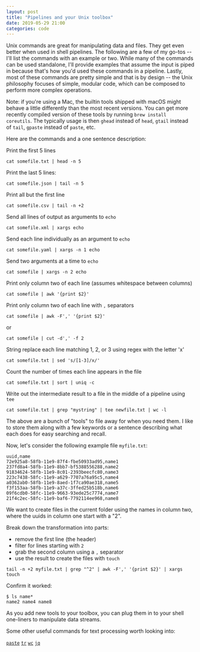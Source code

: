 ```yaml
---
layout: post
title: "Pipelines and your Unix toolbox"
date: 2019-05-29 21:00
categories: code
---
```


Unix commands are great for manipulating data and files. They get even better when used in shell pipelines. The following are a few of my go-tos -- I'll list the commands with an example or two. While many of the commands can be used standalone, I'll provide examples that assume the input is piped in because that's how you'd used these commands in a pipeline. Lastly, most of these commands are pretty simple and that is by design -- the Unix philosophy focuses of simple, modular code, which can be composed to perform more complex operations.

Note: if you're using a Mac, the builtin tools shipped with macOS might behave a little differently than the most recent versions. You can get more recently compiled version of these tools by running `brew install coreutils`. The typically usage is then `ghead` instead of `head`, `gtail` instead of `tail`, `gpaste` instead of `paste`, etc.

Here are the commands and a one sentence description:

Print the first 5 lines

    cat somefile.txt | head -n 5

Print the last 5 lines:

    cat somefile.json | tail -n 5

Print all but the first line

    cat somefile.csv | tail -n +2

Send all lines of output as arguments to `echo`

    cat somefile.xml | xargs echo

Send each line individually as an argument to `echo`

    cat somefile.yaml | xargs -n 1 echo

Send two arguments at a time to `echo`

    cat somefile | xargs -n 2 echo

Print only column two of each line (assumes whitespace between columns)

    cat somefile | awk '{print $2}'

Print only column two of each line with `,` separators

    cat somefile | awk -F',' '{print $2}'

or 

    cat somefile | cut -d',' -f 2

String replace each line matching 1, 2, or 3 using regex with the letter 'x'
    
    cat somefile.txt | sed 's/[1-3]/x/'

Count the number of times each line appears in the file

    cat somefile.txt | sort | uniq -c

Write out the intermediate result to a file in the middle of a pipeline using `tee`

    cat somefile.txt | grep "mystring" | tee newfile.txt | wc -l

The above are a bunch of "tools" to file away for when you need them. I like to store them along with a few keywords or a sentence describing what each does for easy searching and recall.

Now, let's consider the following example file `myfile.txt`:

    uuid,name
    72e925a8-58fb-11e9-87f4-fbe50933ad95,name1
    237fd8a4-58fb-11e9-8bb7-bf5388556288,name2
    91834624-58fb-11e9-8c01-2393beecfc80,name3
    223c7438-58fc-11e9-a629-7707a76a95c5,name4
    a0362ab0-58fb-11e9-8aed-1f7ca90ae318,name5
    f3f153aa-58fb-11e9-a37c-3ffed25b518b,name6
    09f6cdb0-58fc-11e9-9663-93ede25c7774,name7
    21f4c2ec-58fc-11e9-baf6-7792114ee968,name8

We want to create files in the current folder using the names in column two, where the uuids in column one start with a "2".

Break down the transformation into parts:

- remove the first line (the header)
- filter for lines starting with `2`
- grab the second column using a `,` separator
- use the result to create the files with `touch`

```
tail -n +2 myfile.txt | grep "^2" | awk -F',' '{print $2}' | xargs touch
```

Confirm it worked:

    $ ls name*
    name2 name4 name8

As you add new tools to your toolbox, you can plug them in to your shell one-liners to manipulate data streams.

Some other useful commands for text processing worth looking into:

[`paste`](http://cheat.sh/paste)
[`tr`](http://cheat.sh/tr)
[`wc`](http://cheat.sh/wc)
[`jq`](https://stedolan.github.io/jq/manual/)
